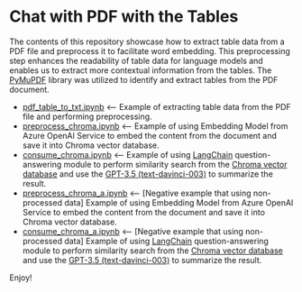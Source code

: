 # Chat with PDF with the Tables

The contents of this repository showcase how to extract table data from a PDF file and preprocess it to facilitate word embedding. This preprocessing step enhances the readability of table data for language models and enables us to extract more contextual information from the tables. The [PyMuPDF]() library was utilized to identify and extract tables from the PDF document.

* [pdf_table_to_txt.ipynb](https://github.com/easonlai/chat_with_pdf_table/blob/main/pdf_table_to_txt.ipynb) <-- Example of extracting table data from the PDF file and performing preprocessing.
* [preprocess_chroma.ipynb](https://github.com/easonlai/chat_with_pdf_table/blob/main/preprocess_chroma.ipynb) <-- Example of using Embedding Model from Azure OpenAI Service to embed the content from the document and save it into Chroma vector database.
* [consume_chroma.ipynb](https://github.com/easonlai/chat_with_pdf_table/blob/main/consume_chroma.ipynb) <-- Example of using [LangChain](https://www.langchain.com/) question-answering module to perform similarity search from the [Chroma vector database](https://www.trychroma.com/) and use the [GPT-3.5 (text-davinci-003)](https://learn.microsoft.com/en-us/azure/ai-services/openai/concepts/legacy-models#gpt-35) to summarize the result.
* [preprocess_chroma_a.ipynb](https://github.com/easonlai/chat_with_pdf_table/blob/main/preprocess_chroma_a.ipynb) <-- [Negative example that using non-processed data] Example of using Embedding Model from Azure OpenAI Service to embed the content from the document and save it into Chroma vector database.
* [consume_chroma_a.ipynb](https://github.com/easonlai/chat_with_pdf_table/blob/main/consume_chroma_a.ipynb) <-- [Negative example that using non-processed data] Example of using [LangChain](https://www.langchain.com/) question-answering module to perform similarity search from the [Chroma vector database](https://www.trychroma.com/) and use the [GPT-3.5 (text-davinci-003)](https://learn.microsoft.com/en-us/azure/ai-services/openai/concepts/legacy-models#gpt-35) to summarize the result.

Enjoy!